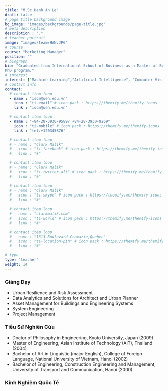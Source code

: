 ```yaml
---
title: "M.Sc Hanh An Le"
draft: false
# page title background image
bg_image: "images/backgrounds/page-title.jpg"
# meta description
description : "."
# teacher portrait
image: "images/team/HAN.JPG"
# course
course: "Marketing Manager"
position: ""
# biograph
bio: "Graduated from International School of Business as a Master of Business, Hanh An is currently in charge of marketing at ISCM, she had seven years working experiences in marketing, business analysis and project management at the top 50 companies in Vietnam. With the passion in the academic path, she first started her career as a lecturer in Vietnam Aviation Academy, Hanh An is now researching for the topic of walkability development as a city branding to follow
PhD program."
# interest
interest: ["Machine Learning","Artificial Intelligence", "Computer Vision", "Agent Based Modelling"]
# contact info
contact:
  # contact item loop
  - name : "iscm@ueh.edu.vn"
    icon : "ti-email" # icon pack : https://themify.me/themify-icons
    link : "iscm@ueh.edu.vn"

  # contact item loop
  - name : "+84-28-3930-9589/ +84-28-3930-9269"
    icon : "ti-mobile" # icon pack : https://themify.me/themify-icons
    link : "tel:+120345876"

  # contact item loop
  # - name : "Clark Malik"
  #   icon : "ti-facebook" # icon pack : https://themify.me/themify-icons
  #   link : "#"

  # contact item loop
  # - name : "Clark Malik"
  #   icon : "ti-twitter-alt" # icon pack : https://themify.me/themify-icons
  #   link : "#"

  # contact item loop
  # - name : "Clark Malik"
  #   icon : "ti-skype" # icon pack : https://themify.me/themify-icons
  #   link : "#"

  # contact item loop
  # - name : "clarkmalik.com"
  #   icon : "ti-world" # icon pack : https://themify.me/themify-icons
  #   link : "#"

  # contact item loop
  # - name : "1313 Boulevard Cremazie,Quebec"
  #   icon : "ti-location-pin" # icon pack : https://themify.me/themify-icons
  #   link : "#"

# type
type: "teacher"
weight: 14
---
```


### Giảng Dạy
* Urban Resilience and Risk Assessment
* Data Analytics and Solutions for Architect and Urban Planner
* Asset Management for Buildings and Engineering Systems
* System Engineering
* Project Management

### Tiểu Sử Nghiên Cứu
* Doctor of Philosophy in Engineering, Kyoto University, Japan (2009)
* Master of Engineering, Asian Institute of Technology (AIT), Thailand (2004)
* Bachelor of Art in Linguistic (major English), College of Foreign Language, National University of Vietnam, Hanoi (2002)
* Bachelor of Engineering, Construction Engineering and Management, University of Transport and Communication, Hanoi (2000)
### Kinh Nghiệm Quốc Tế
